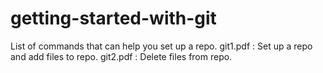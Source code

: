 # getting-started-with-git

List of commands that can help you set up a repo.
git1.pdf : Set up a repo and add files to repo.
git2.pdf : Delete files from repo.

